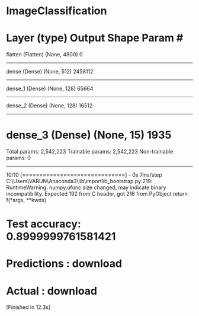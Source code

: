 # ImageClassification

Layer (type)                 Output Shape              Param #   
=================================================================
flatten (Flatten)            (None, 4800)              0         
_________________________________________________________________
dense (Dense)                (None, 512)               2458112   
_________________________________________________________________
dense_1 (Dense)              (None, 128)               65664     
_________________________________________________________________
dense_2 (Dense)              (None, 128)               16512     
_________________________________________________________________
dense_3 (Dense)              (None, 15)                1935      
=================================================================
Total params: 2,542,223
Trainable params: 2,542,223
Non-trainable params: 0
_________________________________________________________________

10/10 [==============================] - 0s 7ms/step
C:\Users\VARUN\Anaconda3\lib\importlib\_bootstrap.py:219: RuntimeWarning: numpy.ufunc size changed, may indicate binary incompatibility. Expected 192 from C header, got 216 from PyObject
  return f(*args, **kwds)
# Test accuracy: 0.8999999761581421
# Predictions :  download
# Actual :  download
[Finished in 12.3s]
